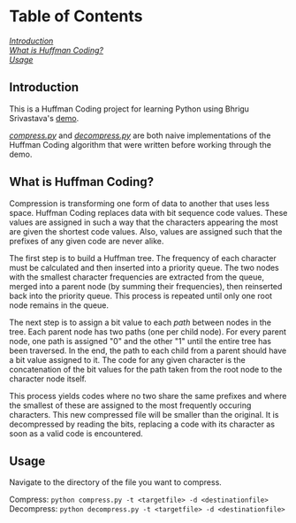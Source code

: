 # Table of Contents

[*Introduction*](#introduction)  
[*What is Huffman Coding?*](#what-is-huffman-coding?)  
[*Usage*](#usage) 

## Introduction

This is a Huffman Coding project for learning Python using Bhrigu Srivastava's [demo](https://github.com/bhrigu123/huffman-coding). 

[*compress.py*](https://github.com/ConnerHolden/huffman-coding/blob/master/compress.py) and [*decompress.py*](https://github.com/ConnerHolden/huffman-coding/blob/master/decompress.py) are both naive implementations of the Huffman Coding algorithm that were written before working through the demo.

## What is Huffman Coding?

Compression is transforming one form of data to another that uses less space. Huffman Coding replaces data with bit sequence code values. These values are assigned in such a way that the characters appearing the most are given the shortest code values. Also, values are assigned such that the prefixes of any given code are never alike.

The first step is to build a Huffman tree. The frequency of each character must be calculated and then inserted into a priority queue. The two nodes with the smallest character frequencies are extracted from the queue, merged into a parent node (by summing their frequencies), then reinserted back into the priority queue. This process is repeated until only one root node remains in the queue.

The next step is to assign a bit value to each *path* between nodes in the tree. Each parent node has two paths (one per child node). For every parent node, one path is assigned "0" and the other "1" until the entire tree has been traversed. In the end, the path to each child from a parent should have a bit value assigned to it. The code for any given character is the concatenation of the bit values for the path taken from the root node to the character node itself.

This process yields codes where no two share the same prefixes and where the smallest of these are assigned to the most frequently occuring characters. This new compressed file will be smaller than the original. It is decompressed by reading the bits, replacing a code with its character as soon as a valid code is encountered.

## Usage
Navigate to the directory of the file you want to compress.

Compress: `python compress.py -t <targetfile> -d <destinationfile>`  
Decompress: `python decompress.py -t <targetfile> -d <destinationfile>`